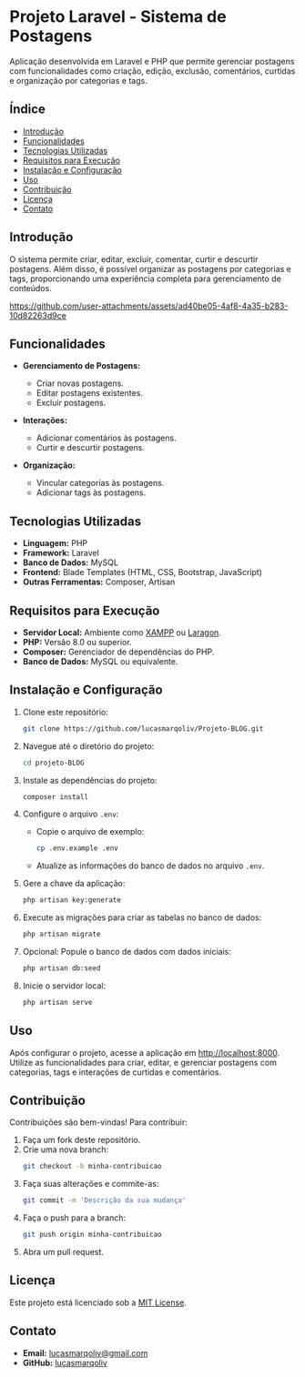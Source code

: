 # Projeto Laravel - Sistema de Postagens

Aplicação desenvolvida em Laravel e PHP que permite gerenciar postagens com funcionalidades como criação, edição, exclusão, comentários, curtidas e organização por categorias e tags.

## Índice
- [Introdução](#introdução)
- [Funcionalidades](#funcionalidades)
- [Tecnologias Utilizadas](#tecnologias-utilizadas)
- [Requisitos para Execução](#requisitos-para-execução)
- [Instalação e Configuração](#instalação-e-configuração)
- [Uso](#uso)
- [Contribuição](#contribuição)
- [Licença](#licença)
- [Contato](#contato)

## Introdução

O sistema permite criar, editar, excluir, comentar, curtir e descurtir postagens. Além disso, é possível organizar as postagens por categorias e tags, proporcionando uma experiência completa para gerenciamento de conteúdos.


https://github.com/user-attachments/assets/ad40be05-4af8-4a35-b283-10d82263d9ce


## Funcionalidades

- **Gerenciamento de Postagens:**
  - Criar novas postagens.
  - Editar postagens existentes.
  - Excluir postagens.

- **Interações:**
  - Adicionar comentários às postagens.
  - Curtir e descurtir postagens.

- **Organização:**
  - Vincular categorias às postagens.
  - Adicionar tags às postagens.

## Tecnologias Utilizadas

- **Linguagem:** PHP
- **Framework:** Laravel
- **Banco de Dados:** MySQL
- **Frontend:** Blade Templates (HTML, CSS, Bootstrap, JavaScript)
- **Outras Ferramentas:** Composer, Artisan

## Requisitos para Execução

- **Servidor Local:** Ambiente como [XAMPP](https://www.apachefriends.org/index.html) ou [Laragon](https://laragon.org/).
- **PHP:** Versão 8.0 ou superior.
- **Composer:** Gerenciador de dependências do PHP.
- **Banco de Dados:** MySQL ou equivalente.

## Instalação e Configuração

1. Clone este repositório:
   ```bash
   git clone https://github.com/lucasmarqoliv/Projeto-BLOG.git
   ```

2. Navegue até o diretório do projeto:
   ```bash
   cd projeto-BLOG
   ```

3. Instale as dependências do projeto:
   ```bash
   composer install
   ```

4. Configure o arquivo `.env`:
   - Copie o arquivo de exemplo:
     ```bash
     cp .env.example .env
     ```
   - Atualize as informações do banco de dados no arquivo `.env`.

5. Gere a chave da aplicação:
   ```bash
   php artisan key:generate
   ```

6. Execute as migrações para criar as tabelas no banco de dados:
   ```bash
   php artisan migrate
   ```

7. Opcional: Popule o banco de dados com dados iniciais:
   ```bash
   php artisan db:seed
   ```

8. Inicie o servidor local:
   ```bash
   php artisan serve
   ```

## Uso

Após configurar o projeto, acesse a aplicação em [http://localhost:8000](http://localhost:8000). Utilize as funcionalidades para criar, editar, e gerenciar postagens com categorias, tags e interações de curtidas e comentários.

## Contribuição

Contribuições são bem-vindas! Para contribuir:

1. Faça um fork deste repositório.
2. Crie uma nova branch:
   ```bash
   git checkout -b minha-contribuicao
   ```
3. Faça suas alterações e commite-as:
   ```bash
   git commit -m 'Descrição da sua mudança'
   ```
4. Faça o push para a branch:
   ```bash
   git push origin minha-contribuicao
   ```
5. Abra um pull request.

## Licença

Este projeto está licenciado sob a [MIT License](LICENSE).

## Contato

- **Email:** lucasmarqoliv@gmail.com
- **GitHub:** [lucasmarqoliv](https://github.com/lucasmarqoliv)

